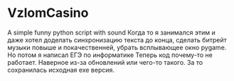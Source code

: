 # VzlomCasino
A simple funny python script with sound
Когда то я занимался этим и даже хотел доделать синхронизацию текста до конца, сделать битрейт музыки повыше и покачественней, убрать всплывающее окно pygame. Но потом я написал ЕГЭ по информатике
Теперь код почему-то не работает. Наверное из-за обновлений или чего-то такого. За то сохранилась исходная exe версия.
